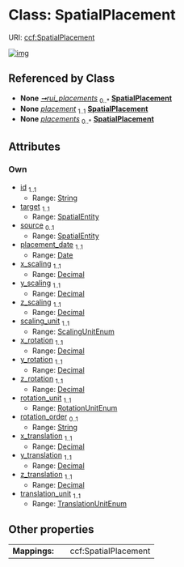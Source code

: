 
# Class: SpatialPlacement




URI: [ccf:SpatialPlacement](http://purl.org/ccf/SpatialPlacement)


[![img](https://yuml.me/diagram/nofunky;dir:TB/class/[SpatialEntity]<source%200..1-%20[SpatialPlacement&#124;id:string;placement_date:date;x_scaling:decimal;y_scaling:decimal;z_scaling:decimal;scaling_unit:ScalingUnitEnum;x_rotation:decimal;y_rotation:decimal;z_rotation:decimal;rotation_unit:RotationUnitEnum;rotation_order:string%20%3F;x_translation:decimal;y_translation:decimal;z_translation:decimal;translation_unit:TranslationUnitEnum],[SpatialEntity]<target%201..1-%20[SpatialPlacement],[Container]++-%20rui_placements%200..*>[SpatialPlacement],[SpatialObjectReference]++-%20placement%201..1>[SpatialPlacement],[SpatialEntity]++-%20placements%200..*>[SpatialPlacement],[SpatialObjectReference],[SpatialEntity],[Container])](https://yuml.me/diagram/nofunky;dir:TB/class/[SpatialEntity]<source%200..1-%20[SpatialPlacement&#124;id:string;placement_date:date;x_scaling:decimal;y_scaling:decimal;z_scaling:decimal;scaling_unit:ScalingUnitEnum;x_rotation:decimal;y_rotation:decimal;z_rotation:decimal;rotation_unit:RotationUnitEnum;rotation_order:string%20%3F;x_translation:decimal;y_translation:decimal;z_translation:decimal;translation_unit:TranslationUnitEnum],[SpatialEntity]<target%201..1-%20[SpatialPlacement],[Container]++-%20rui_placements%200..*>[SpatialPlacement],[SpatialObjectReference]++-%20placement%201..1>[SpatialPlacement],[SpatialEntity]++-%20placements%200..*>[SpatialPlacement],[SpatialObjectReference],[SpatialEntity],[Container])

## Referenced by Class

 *  **None** *[➞rui_placements](container__rui_placements.md)*  <sub>0..\*</sub>  **[SpatialPlacement](SpatialPlacement.md)**
 *  **None** *[placement](placement.md)*  <sub>1..1</sub>  **[SpatialPlacement](SpatialPlacement.md)**
 *  **None** *[placements](placements.md)*  <sub>0..\*</sub>  **[SpatialPlacement](SpatialPlacement.md)**

## Attributes


### Own

 * [id](id.md)  <sub>1..1</sub>
     * Range: [String](types/String.md)
 * [target](target.md)  <sub>1..1</sub>
     * Range: [SpatialEntity](SpatialEntity.md)
 * [source](source.md)  <sub>0..1</sub>
     * Range: [SpatialEntity](SpatialEntity.md)
 * [placement_date](placement_date.md)  <sub>1..1</sub>
     * Range: [Date](types/Date.md)
 * [x_scaling](x_scaling.md)  <sub>1..1</sub>
     * Range: [Decimal](types/Decimal.md)
 * [y_scaling](y_scaling.md)  <sub>1..1</sub>
     * Range: [Decimal](types/Decimal.md)
 * [z_scaling](z_scaling.md)  <sub>1..1</sub>
     * Range: [Decimal](types/Decimal.md)
 * [scaling_unit](scaling_unit.md)  <sub>1..1</sub>
     * Range: [ScalingUnitEnum](ScalingUnitEnum.md)
 * [x_rotation](x_rotation.md)  <sub>1..1</sub>
     * Range: [Decimal](types/Decimal.md)
 * [y_rotation](y_rotation.md)  <sub>1..1</sub>
     * Range: [Decimal](types/Decimal.md)
 * [z_rotation](z_rotation.md)  <sub>1..1</sub>
     * Range: [Decimal](types/Decimal.md)
 * [rotation_unit](rotation_unit.md)  <sub>1..1</sub>
     * Range: [RotationUnitEnum](RotationUnitEnum.md)
 * [rotation_order](rotation_order.md)  <sub>0..1</sub>
     * Range: [String](types/String.md)
 * [x_translation](x_translation.md)  <sub>1..1</sub>
     * Range: [Decimal](types/Decimal.md)
 * [y_translation](y_translation.md)  <sub>1..1</sub>
     * Range: [Decimal](types/Decimal.md)
 * [z_translation](z_translation.md)  <sub>1..1</sub>
     * Range: [Decimal](types/Decimal.md)
 * [translation_unit](translation_unit.md)  <sub>1..1</sub>
     * Range: [TranslationUnitEnum](TranslationUnitEnum.md)

## Other properties

|  |  |  |
| --- | --- | --- |
| **Mappings:** | | ccf:SpatialPlacement |

